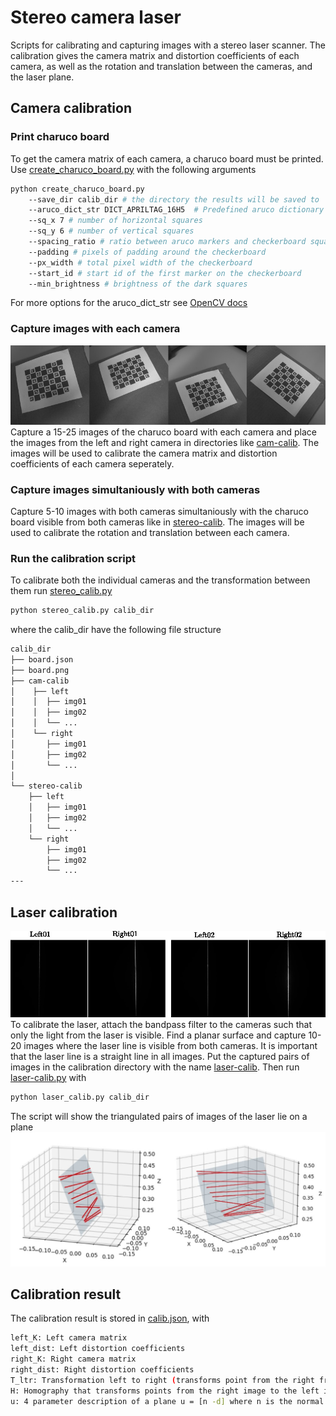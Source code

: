 # Stereo camera laser

Scripts for calibrating and capturing images with a stereo laser scanner. 
The calibration gives the camera matrix and distortion coefficients of each camera,
as well as the rotation and translation between the cameras, and the laser plane.

## Camera calibration
### Print charuco board
To get the camera matrix of each camera, a charuco board must be printed. 
Use [create_charuco_board.py](calibration/create_charuco_board.py) with the following arguments
```bash
python create_charuco_board.py 
	--save_dir calib_dir # the directory the results will be saved to
	--aruco_dict_str DICT_APRILTAG_16H5  # Predefined aruco dictionary
	--sq_x 7 # number of horizontal squares
	--sq_y 6 # number of vertical squares
	--spacing_ratio # ratio between aruco markers and checkerboard squares
	--padding # pixels of padding around the checkerboard
	--px_width # total pixel width of the checkerboard
	--start_id # start id of the first marker on the checkerboard
	--min_brightness # brightness of the dark squares
```
For more options for the aruco_dict_str see [OpenCV docs](https://docs.opencv.org/3.4/d9/d6a/group__aruco.html#ggac84398a9ed9dd01306592dd616c2c975a6eb1a3e9c94c7123d8b1904a57193f16) 

### Capture images with each camera
![Cam-calib-images](docs/cam-calib-images.jpg)
Capture a 15-25 images of the charuco board with each camera and place the images from the left and right camera in 
directories like [cam-calib](calibration/calib-05-01/cam-calib). The images will be used to calibrate the camera matrix and distortion coefficients of each camera seperately.

### Capture images simultaniously with both cameras
Capture 5-10 images with both cameras simultaniously with the charuco board visible from both cameras like in [stereo-calib](calibration/calib-05-01/stereo-calib). The images will be used to calibrate the rotation and translation between each camera.

### Run the calibration script
To calibrate both the individual cameras and the transformation between them run [stereo_calib.py](calibration/stereo_calib.py)
```bash
python stereo_calib.py calib_dir
```
where the calib_dir have the following file structure
```bash
calib_dir
├── board.json
├── board.png
├── cam-calib
│    ├── left
│    │  ├── img01
│    │  ├── img02
│    │  └── ...
│    └── right
│       ├── img01
│       ├── img02
│       └── ...
│
└── stereo-calib
    ├── left
    │   ├── img01
    │   ├── img02
	│   └── ...
    └── right
        ├── img01
        ├── img02
        └── ...
---
```





## Laser calibration
![Laser-calib-images](docs/laser-calib.jpg)
To calibrate the laser, attach the bandpass filter to the cameras such that only the light from the laser is visible. Find a planar surface and capture 10-20 images where the laser line is visible from both cameras. It is important that the laser line is a straight line in all images. Put the captured pairs of images in the calibration directory with the name [laser-calib](calibration/calib-05-01/laser-calib). Then run [laser-calib.py](calibration/laser_calib.py) with

```bash
python laser_calib.py calib_dir
```
The script will show the triangulated pairs of images of the laser lie on a plane
![laser-calib-plane](docs/laser-calib-plane.jpg)

## Calibration result
The calibration result is stored in [calib.json](calibration/calib-05-01/calib.json), with 
```bash
left_K: Left camera matrix
left_dist: Left distortion coefficients
right_K: Right camera matrix
right_dist: Right distortion coefficients
T_ltr: Transformation left to right (transforms point from the right frame to the left frame)
H: Homography that transforms points from the right image to the left image.
u: 4 parameter description of a plane u = [n -d] where n is the normal and d the distance to the plane

```
